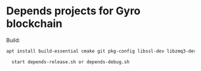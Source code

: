# Depends projects for Gyro blockchain

Build:
```bash
apt install build-essential cmake git pkg-config libssl-dev libzmq3-dev libczmq-dev libunbound-dev libsodium-dev libunwind-dev liblzma-dev libreadline-dev libldns-dev libexpat1-dev doxygen graphviz libpgm-dev libhidapi-dev libusb-dev libprotobuf-dev protobuf-compiler
```
```bash
  start depends-release.sh or depends-debug.sh
```
